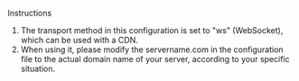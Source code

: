Instructions
1. The transport method in this configuration is set to "ws" (WebSocket), which
    can be used with a CDN.
2. When using it, please modify the servername.com in the configuration file to
    the actual domain name of your server, according to your specific situation.
